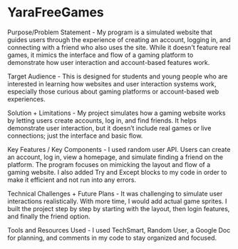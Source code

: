# YaraFreeGames
Purpose/Problem Statement - My program is a simulated website that guides users through the experience of creating an account, logging in, and connecting with a friend who also uses the site. While it doesn't feature real games, it mimics the interface and flow of a gaming platform to demonstrate how user interaction and account-based features work.

Target Audience - This is designed for students and young people who are interested in learning how websites and user interaction systems work, especially those curious about gaming platforms or account-based web experiences.

Solution + Limitations - My project simulates how a gaming website works by letting users create accounts, log in, and find friends. It helps demonstrate user interaction, but it doesn’t include real games or live connections; just the interface and basic flow.

Key Features / Key Components - I used random user API. Users can create an account, log in, view a homepage, and simulate finding a friend on the platform. The program focuses on mimicking the layout and flow of a gaming website. I also added Try and Except blocks to my code in order to make it efficient and not run into any errors.

Technical Challenges + Future Plans - It was challenging to simulate user interactions realistically. With more time, I would add actual game sprites. I built the project step by step by starting with the layout, then login features, and finally the friend option.

Tools and Resources Used - I used TechSmart, Random User, a Google Doc for planning, and comments in my code to stay organized and focused.
